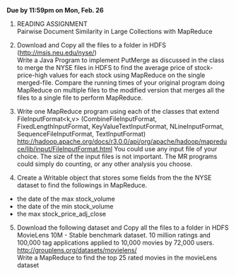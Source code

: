 **Due by 11:59pm on Mon, Feb. 26**

1. READING ASSIGNMENT  
   Pairwise Document Similarity in Large Collections with MapReduce

2. Download and Copy all the files to a folder in HDFS (http://msis.neu.edu/nyse/)  
   Write a Java Program to implement PutMerge as discussed in the class to merge the NYSE files in HDFS to find the average price of stock-price-high values for each stock using MapReduce on the single merged-file. Compare the running times of your original program doing MapReduce on multiple files to the modified version that merges all the files to a single file to perform MapReduce.

3. Write one MapReduce program using each of the classes that extend FileInputFormat<k,v>
(CombineFileInputFormat, FixedLengthInputFormat, KeyValueTextInputFormat, NLineInputFormat, SequenceFileInputFormat, TextInputFormat)
http://hadoop.apache.org/docs/r3.0.0/api/org/apache/hadoop/mapreduce/lib/input/FileInputFormat.html
You could use any input file of your choice. The size of the input files is not important. The MR programs could simply do counting, or any other analysis you choose.

4. Create a Writable object that stores some fields from the the NYSE dataset to find the followings in MapReduce.
- the date of the max stock_volume
- the date of the min stock_volume
- the max stock_price_adj_close

5. Download the following dataset and Copy all the files to a folder in HDFS  
MovieLens 10M - Stable benchmark dataset. 10 million ratings and 100,000 tag applications applied to 10,000 movies by 72,000 users.
http://grouplens.org/datasets/movielens/  
Write a MapReduce to find the top 25 rated movies in the movieLens dataset
